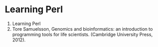 # Learning Perl

1. Learning Perl
2. Tore Samuelsson, Genomics and bioinformatics: an introduction to programming tools for life scientists. (Cambridge University Press, 2012).